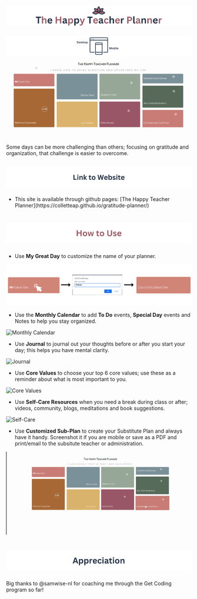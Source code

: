 # ![The Happy Teacher Planner](./images/thehappyteacherplannerTitle.png)
![Mobile and Desktop Friendly](./images/MobileDesktop.png)
![Happy Planner video](/images/HTPIntro.gif)

Some days can be more challenging than others; focusing on gratitude and organization, that challenge is easier to overcome. <br>

## ![Link to Website](./images/WebsiteLink.png)
<ul>
 <li>This site is available through github pages: [The Happy Teacher Planner](https://colletteap.github.io/gratitude-planner/)</li>
</ul>

# ![Website Instructions](./images/HowtoUse.png)

<ul>
  <li>Use <strong>My Great Day</strong> to customize the name of your planner.</li>
</ul>

![My Great Day](./images/MyGreatDay.png)

<ul>
  <li>Use the <strong>Monthly Calendar</strong> to add <strong>To Do</strong> events, <strong>Special Day</strong> events and Notes to help you stay organized.</li>
</ul>

![Monthly Calendar](./images/MonthlyCalendar.gif)

<ul>
  <li>Use <strong>Journal</strong> to journal out your thoughts before or after you start your day; this helps you have mental clarity.</li>
</ul>

![Journal](./images/Journal.gif)

<ul>
  <li>Use <strong>Core Values</strong> to choose your top 6 core values; use these as a reminder about what is most important to you.</li>
</ul>

![Core Values](./images/CoreValues.gif)

<ul>
  <li>Use <strong>Self-Care Resources</strong> when you need a break during class or after; videos, community, blogs, meditations and book suggestions.</li>
</ul>

![Self-Care](./images/SelfCare.gif)

<ul>
  <li>Use <strong>Customized Sub-Plan</strong> to create your Substitute Plan and always have it handy. Screenshot it if you are mobile or save as a PDF and print/email to the subsitute teacher or administration.</li>
</ul>

  ![Customized Substitute Planner](./images/CustomSubPlan.gif)

  # ![Appreciation](./images/Appreciation.png)
  
  Big thanks to @samwise-nl for coaching me through the Get Coding program so far!